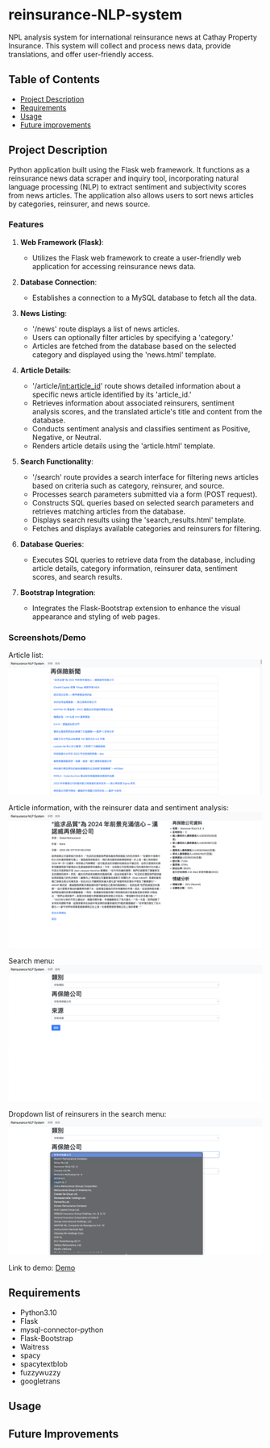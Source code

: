 # reinsurance-NLP-system

NPL analysis system for international reinsurance news at Cathay Property Insurance. This system will collect and process news data, provide translations, and offer user-friendly access.

## Table of Contents

- [Project Description](#project-description)
- [Requirements](#requirements)
- [Usage](#usage)
- [Future improvements](#future-improvements)

## Project Description

Python application built using the Flask web framework. It functions as a reinsurance news data scraper and inquiry tool, incorporating natural language processing (NLP) to extract sentiment and subjectivity scores from news articles. The application also allows users to sort news articles by categories, reinsurer, and news source.

### Features

1. **Web Framework (Flask)**:
   - Utilizes the Flask web framework to create a user-friendly web application for accessing reinsurance news data.

2. **Database Connection**:
   - Establishes a connection to a MySQL database to fetch all the data.

3. **News Listing**:
   - '/news' route displays a list of news articles.
   - Users can optionally filter articles by specifying a 'category.'
   - Articles are fetched from the database based on the selected category and displayed using the 'news.html' template.

4. **Article Details**:
   - '/article/<int:article_id>' route shows detailed information about a specific news article identified by its 'article_id.'
   - Retrieves information about associated reinsurers, sentiment analysis scores, and the translated article's title and content from the database.
   - Conducts sentiment analysis and classifies sentiment as Positive, Negative, or Neutral.
   - Renders article details using the 'article.html' template.

5. **Search Functionality**:
   - '/search' route provides a search interface for filtering news articles based on criteria such as category, reinsurer, and source.
   - Processes search parameters submitted via a form (POST request).
   - Constructs SQL queries based on selected search parameters and retrieves matching articles from the database.
   - Displays search results using the 'search_results.html' template.
   - Fetches and displays available categories and reinsurers for filtering.

6. **Database Queries**:
   - Executes SQL queries to retrieve data from the database, including article details, category information, reinsurer data, sentiment scores, and search results.

7. **Bootstrap Integration**:
   - Integrates the Flask-Bootstrap extension to enhance the visual appearance and styling of web pages.

### Screenshots/Demo

Article list:
![Screenshot01](images/Screenshot01.png)

Article information, with the reinsurer data and sentiment analysis:
![Screenshot02](images/Screenshot02.png)

Search menu:
![Screenshot03](images/Screenshot03.png)

Dropdown list of reinsurers in the search menu:
![Screenshot04](images/Screenshot04.png)

Link to demo: [Demo](http://danielgallardo.pythonanywhere.com/news/)

## Requirements

- Python3.10
- Flask
- mysql-connector-python
- Flask-Bootstrap
- Waitress
- spacy
- spacytextblob
- fuzzywuzzy
- googletrans

## Usage

## Future Improvements